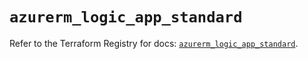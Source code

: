 # `azurerm_logic_app_standard`

Refer to the Terraform Registry for docs: [`azurerm_logic_app_standard`](https://registry.terraform.io/providers/hashicorp/azurerm/4.17.0/docs/resources/logic_app_standard).
